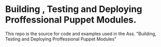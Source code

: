# Building , Testing and Deploying Proffessional Puppet Modules.
This repo is the source for code and examples used in the Ass.
"Building, Testing and Deploying Proffessional Puppet Modules"
